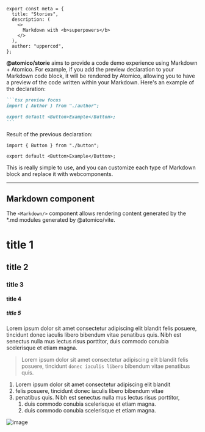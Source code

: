```tsx meta
export const meta = {
  title: "Stories",
  description: (
    <>
      Markdown with <b>superpowers</b>
    </>
  ),
  author: "uppercod",
};
```

**@atomico/storie** aims to provide a code demo experience using Markdown + Atomico. For example, if you add the preview declaration to your Markdown code block, it will be rendered by Atomico, allowing you to have a preview of the code written within your Markdown. Here's an example of the declaration:

````markdown
```tsx preview focus
import { Author } from "./author";

export default <Button>Example</Button>;
```
````

Result of the previous declaration:

```tsx preview focus
import { Button } from "./button";

export default <Button>Example</Button>;
```

This is really simple to use, and you can customize each type of Markdown block and replace it with webcomponents.

---

## Markdown component

The `<Markdown/>` component allows rendering content generated by the \*.md modules generated by @atomico/vite.

# title 1

## title 2

### title 3

#### title 4

##### title 5

Lorem ipsum dolor sit amet consectetur adipiscing elit blandit felis posuere, tincidunt donec iaculis libero bibendum vitae penatibus quis. Nibh est senectus nulla mus lectus risus porttitor, duis commodo conubia scelerisque et etiam magna.

> Lorem ipsum dolor sit amet consectetur adipiscing elit blandit felis posuere, tincidunt `donec iaculis libero` bibendum vitae penatibus quis.

1. Lorem ipsum dolor sit amet consectetur adipiscing elit blandit
2. felis posuere, tincidunt donec iaculis libero bibendum vitae
3. penatibus quis. Nibh est senectus nulla mus lectus risus porttitor,
   1. duis commodo conubia scelerisque et etiam magna.
   2. duis commodo conubia scelerisque et etiam magna.

![image](https://images.unsplash.com/photo-1698399134573-cf1754493ead?auto=format&fit=crop&q=80&w=2574&ixlib=rb-4.0.3&ixid=M3wxMjA3fDB8MHxwaG90by1wYWdlfHx8fGVufDB8fHx8fA%3D%3D)
